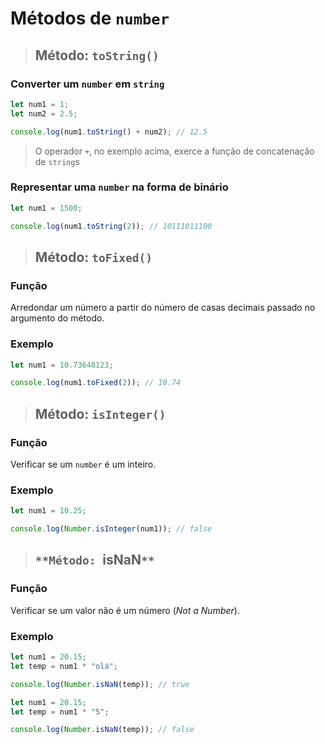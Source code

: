 # Métodos de `number`

> ## **Método: `toString()`**

### **Converter um `number` em `string`**

```js
let num1 = 1;
let num2 = 2.5;

console.log(num1.toString() + num2); // 12.5
```

> O operador `+`, no exemplo acima, exerce a função de concatenação de `string`s

### **Representar uma `number` na forma de binário**

```js
let num1 = 1500;

console.log(num1.toString(2)); // 10111011100
```

> ## **Método: `toFixed()`**

### **Função**

Arredondar um número a partir do número de casas decimais passado no argumento do método.

### **Exemplo**

```js
let num1 = 10.73648123;

console.log(num1.toFixed(2)); // 10.74
```

> ## **Método: `isInteger()`**

### **Função**

Verificar se um `number` é um inteiro.

### **Exemplo**

```js
let num1 = 10.25;

console.log(Number.isInteger(num1)); // false
```

> ## `**Método: `isNaN`**`

### **Função**

Verificar se um valor não é um número (_Not a Number_).

### **Exemplo**

```js
let num1 = 20.15;
let temp = num1 * "olá";

console.log(Number.isNaN(temp)); // true
```

```js
let num1 = 20.15;
let temp = num1 * "5";

console.log(Number.isNaN(temp)); // false
```
